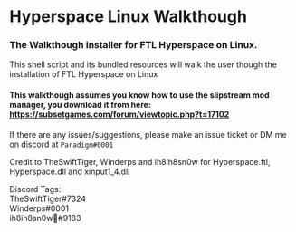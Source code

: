 # Hyperspace Linux Walkthough
### The Walkthough installer for FTL Hyperspace on Linux.

This shell script and its bundled resources will walk the user though the installation of FTL Hyperspace on Linux


#### This walkthough assumes you know how to use the slipstream mod manager, you download it from here: https://subsetgames.com/forum/viewtopic.php?t=17102

If there are any issues/suggestions, please make an issue ticket or DM me on discord at `Paradigm#0001`

Credit to TheSwiftTiger, Winderps and ih8ih8sn0w for Hyperspace.ftl, Hyperspace.dll and xinput1_4.dll

Discord Tags:\
TheSwiftTiger#7324\
Winderps#0001\
ih8ih8sn0w💙#9183
